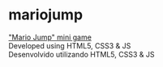 # mariojump
<a href="https://bulhoesgabriel.github.io/mariojump/">"Mario Jump" mini game</a> <br>
 Developed using HTML5, CSS3 & JS <br>
 Desenvolvido utilizando HTML5, CSS3 & JS
